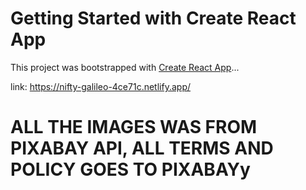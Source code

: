 # Getting Started with Create React App

This project was bootstrapped with [Create React App](https://github.com/facebook/create-react-app)...

link: https://nifty-galileo-4ce71c.netlify.app/

# ALL THE IMAGES WAS FROM PIXABAY API, ALL TERMS AND POLICY GOES TO PIXABAYy
